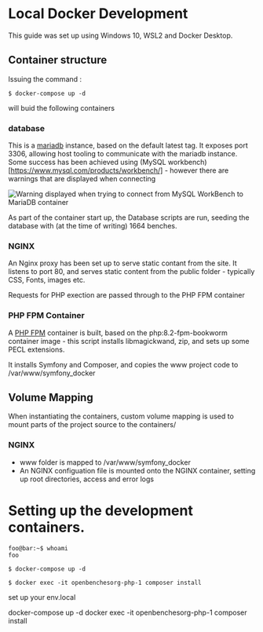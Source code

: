 # Local Docker Development

This guide was set up using Windows 10, WSL2 and Docker Desktop.

## Container structure
Issuing the command :

```console
$ docker-compose up -d
```
will buid the following containers

### database
This is a [mariadb](https://hub.docker.com/_/mariadb) instance, based on the default latest tag.  It exposes port 3306, allowing host tooling to communicate with the mariadb instance.  Some success has been achieved using (MySQL workbench)[https://www.mysql.com/products/workbench/] - however there are warnings that are displayed when connecting 

![Warning displayed when trying to connect from MySQL WorkBench to MariaDB container](https://github.com/computamike/openbenches.org/assets/464876/e5801a05-8a3e-468f-9e7b-de663e61c7b8)

As part of the container start up, the Database scripts are run, seeding the database with (at the time of writing) 1664 benches.

### NGINX
An Nginx proxy has been set up to serve static contant from the site.  It listens to port 80, and serves static content from the public folder - typically CSS, Fonts, images etc.

Requests for PHP exection are passed through to the PHP FPM container

### PHP FPM Container
A [PHP FPM](https://hub.docker.com/_/php/) container is built, based on the php:8.2-fpm-bookworm container image - this script installs libmagickwand, zip, and sets up some PECL extensions.

It installs Symfony and Composer, and copies the www project code to /var/www/symfony_docker

## Volume Mapping
When instantiating the containers, custom volume mapping is used to mount parts of the project source to the containers/

### NGINX
- www folder is mapped to /var/www/symfony_docker
- An NGINX configuation file is mounted onto the NGINX container, setting up root directories, access and error logs


# Setting up the development containers.
```console
foo@bar:~$ whoami
foo
```



```console
$ docker-compose up -d
```


```console
$ docker exec -it openbenchesorg-php-1 composer install
```


set up your env.local



docker-compose up -d
docker exec -it openbenchesorg-php-1 composer install
